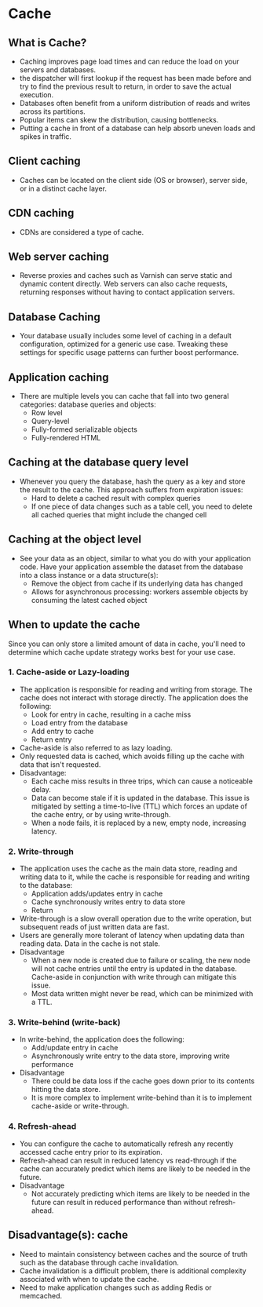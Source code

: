 # Cache

## What is Cache?
- Caching improves page load times and can reduce the load on your servers and databases.
- the dispatcher will first lookup if the request has been made before and try to find the previous result to return, in order to save the actual execution.
- Databases often benefit from a uniform distribution of reads and writes across its partitions.
- Popular items can skew the distribution, causing bottlenecks.
- Putting a cache in front of a database can help absorb uneven loads and spikes in traffic.

## Client caching
- Caches can be located on the client side (OS or browser), server side, or in a distinct cache layer.

## CDN caching
- CDNs are considered a type of cache.

## Web server caching
- Reverse proxies and caches such as Varnish can serve static and dynamic content directly. Web servers can also cache requests, returning responses without having to contact application servers.

## Database Caching
- Your database usually includes some level of caching in a default configuration, optimized for a generic use case. Tweaking these settings for specific usage patterns can further boost performance.

## Application caching
- There are multiple levels you can cache that fall into two general categories: database queries and objects:
	- Row level
	- Query-level
	- Fully-formed serializable objects
	- Fully-rendered HTML

## Caching at the database query level
- Whenever you query the database, hash the query as a key and store the result to the cache. This approach suffers from expiration issues:
	- Hard to delete a cached result with complex queries
	- If one piece of data changes such as a table cell, you need to delete all cached queries that might include the changed cell

## Caching at the object level
- See your data as an object, similar to what you do with your application code. Have your application assemble the dataset from the database into a class instance or a data structure(s):
	- Remove the object from cache if its underlying data has changed
	- Allows for asynchronous processing: workers assemble objects by consuming the latest cached object

## When to update the cache
Since you can only store a limited amount of data in cache, you'll need to determine which cache update strategy works best for your use case.

### 1. Cache-aside or Lazy-loading
- The application is responsible for reading and writing from storage. The cache does not interact with storage directly. The application does the following:
	- Look for entry in cache, resulting in a cache miss
	- Load entry from the database
	- Add entry to cache
	- Return entry
- Cache-aside is also referred to as lazy loading.
- Only requested data is cached, which avoids filling up the cache with data that isn't requested.
- Disadvantage:
	- Each cache miss results in three trips, which can cause a noticeable delay.
	- Data can become stale if it is updated in the database. This issue is mitigated by setting a time-to-live (TTL) which forces an update of the cache entry, or by using write-through.
	- When a node fails, it is replaced by a new, empty node, increasing latency.

### 2. Write-through
- The application uses the cache as the main data store, reading and writing data to it, while the cache is responsible for reading and writing to the database:
	- Application adds/updates entry in cache
	- Cache synchronously writes entry to data store
	- Return
- Write-through is a slow overall operation due to the write operation, but subsequent reads of just written data are fast. 
- Users are generally more tolerant of latency when updating data than reading data. Data in the cache is not stale.
- Disadvantage
	- When a new node is created due to failure or scaling, the new node will not cache entries until the entry is updated in the database. Cache-aside in conjunction with write through can mitigate this issue.
	- Most data written might never be read, which can be minimized with a TTL.

### 3. Write-behind (write-back)
- In write-behind, the application does the following:
	- Add/update entry in cache
	- Asynchronously write entry to the data store, improving write performance
- Disadvantage
	- There could be data loss if the cache goes down prior to its contents hitting the data store.
	- It is more complex to implement write-behind than it is to implement cache-aside or write-through.

### 4. Refresh-ahead
- You can configure the cache to automatically refresh any recently accessed cache entry prior to its expiration.
- Refresh-ahead can result in reduced latency vs read-through if the cache can accurately predict which items are likely to be needed in the future.
- Disadvantage
	- Not accurately predicting which items are likely to be needed in the future can result in reduced performance than without refresh-ahead.

## Disadvantage(s): cache
- Need to maintain consistency between caches and the source of truth such as the database through cache invalidation.
- Cache invalidation is a difficult problem, there is additional complexity associated with when to update the cache.
- Need to make application changes such as adding Redis or memcached.




